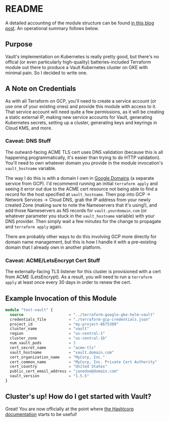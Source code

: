# README

A detailed accounting of the module structure can be found [in this blog post](https://www.reu.dev/blog/2021/2/4/new-terraform-module-vault-on-gke). An operational summary follows below.

## Purpose

Vault's implementation on Kubernetes is really pretty good, but there's no offical (or even particularly high-quality) batteries-included Terraform module out there to produce a Vault Kubernetes cluster on GKE with minimal pain. So I decided to write one.

## A Note on Credentials

As with all Terraform on GCP, you'll need to create a service account (or use one of your existing ones) and provide this module with access to it. That service account will need quite a few permissions, as it will be creating a static external IP, making new service accounts for Vault, generating Kubernetes secrets, setting up a cluster, generating keys and keyrings in Cloud KMS, and more.

### Caveat: DNS Stuff

The outward-facing ACME TLS cert uses DNS validation (because this is all happening programmatically, it's easier than trying to do HTTP validation). You'll need to own whatever domain you provide in the module invocation's `vault_hostname` variable.

The way I do this is with a domain I own in [Google Domains](https://domains.google.com) (a separate service from GCP). I'd recommend running an initial `terraform apply` and seeing it error out due to the ACME cert resource not being able to find a record for the host specified at `vault_hostname`. Then pop into GCP -> Network Services -> Cloud DNS, grab the IP address from your newly created Zone (making sure to note the Nameservers that it's using!), and add those Nameservers as NS records for `vault.yourdomain.com` (or whatever parameter you stuck in the `vault_hostname` variable) with your DNS provider. Then simply wait a few minutes for the change to propagate and `terraform apply` again.

There are probably other ways to do this involving GCP more directly for domain name management, but this is how I handle it with a pre-existing domain that I already own in another platform.

### Caveat: ACME/LetsEncrypt Cert Stuff

The externally-facing TLS listener for this cluster is provisioned with a cert from ACME (LetsEncrypt). As a result, you will need to run a `terraform apply` at least once every 30 days in order to renew the cert.

## Example Invocation of this Module

```terraform
module "test-vault" {
  source                    = "../terraform-google-gke-helm-vault"
  credentials_file          = "./terraform-gcp-credentials.json"
  project_id                = "my-project-8675309"
  cluster_name              = "vault"
  region                    = "us-central-1"
  cluster_zone              = "us-central-1b"
  num_vault_pods            = 3
  cert_secret_name          = "acme-tls"
  vault_hostname            = "vault.domain.com"
  cert_organization_name    = "MyCorp, Inc."
  cert_common_name          = "MyCorp, Inc. Private Cert Authority"
  cert_country              = "United States"
  public_cert_email_address = "janedoe@domain.com"
  vault_version             = "1.5.5"
}
```

## Cluster's up! How do I get started with Vault?

Great! You are now officially at the point where [the Hashicorp documentation](https://www.vaultproject.io/docs/platform/k8s/helm/examples/ha-with-raft) starts to be useful!
